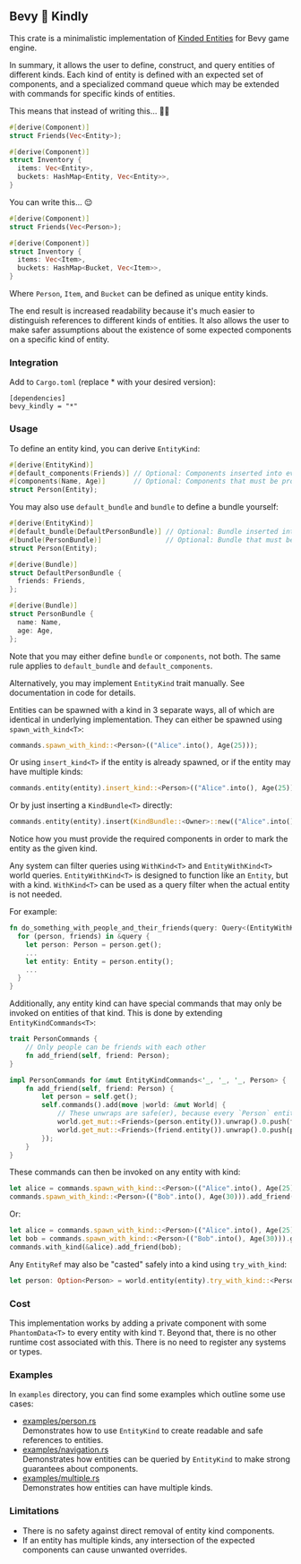 ## Bevy 💖 Kindly

This crate is a minimalistic implementation of [Kinded Entities](https://github.com/bevyengine/bevy/issues/1634) for Bevy game engine.

In summary, it allows the user to define, construct, and query entities of different kinds. Each kind of entity is defined with an expected set of components, and a specialized command queue which may be extended with commands for specific kinds of entities.

This means that instead of writing this... 😵‍💫
```rust
#[derive(Component)]
struct Friends(Vec<Entity>);

#[derive(Component)]
struct Inventory {
  items: Vec<Entity>,
  buckets: HashMap<Entity, Vec<Entity>>,
}
```

You can write this... 😌
```rust
#[derive(Component)]
struct Friends(Vec<Person>);

#[derive(Component)]
struct Inventory {
  items: Vec<Item>,
  buckets: HashMap<Bucket, Vec<Item>>,
}
```

Where `Person`, `Item`, and `Bucket` can be defined as unique entity kinds.

The end result is increased readability because it's much easier to distinguish references to different kinds of entities. It also allows the user to make safer assumptions about the existence of some expected components on a specific kind of entity.

### Integration

Add to `Cargo.toml` (replace * with your desired version):
```
[dependencies]
bevy_kindly = "*"
```

### Usage

To define an entity kind, you can derive `EntityKind`:
```rust
#[derive(EntityKind)]
#[default_components(Friends)] // Optional: Components inserted into every `Person` by default
#[components(Name, Age)]       // Optional: Components that must be provided to spawn a `Person`
struct Person(Entity);
```

You may also use `default_bundle` and `bundle` to define a bundle yourself:
```rust
#[derive(EntityKind)]
#[default_bundle(DefaultPersonBundle)] // Optional: Bundle inserted into every `Person` by default
#[bundle(PersonBundle)]                // Optional: Bundle that must be provided to spawn a `Person`
struct Person(Entity);

#[derive(Bundle)]
struct DefaultPersonBundle {
  friends: Friends,
};

#[derive(Bundle)]
struct PersonBundle {
  name: Name,
  age: Age,
};
```

Note that you may either define `bundle` or `components`, not both. The same rule applies to `default_bundle` and `default_components`.

Alternatively, you may implement `EntityKind` trait manually. See documentation in code for details.

Entities can be spawned with a kind in 3 separate ways, all of which are identical in underlying implementation.
They can either be spawned using `spawn_with_kind<T>`:
```rust
commands.spawn_with_kind::<Person>(("Alice".into(), Age(25)));
```
Or using `insert_kind<T>` if the entity is already spawned, or if the entity may have multiple kinds:
```rust
commands.entity(entity).insert_kind::<Person>(("Alice".into(), Age(25)));
```
Or by just inserting a `KindBundle<T>` directly:
```rust
commands.entity(entity).insert(KindBundle::<Owner>::new(("Alice".into(), Age(25))));
```
Notice how you must provide the required components in order to mark the entity as the given kind.

Any system can filter queries using `WithKind<T>` and `EntityWithKind<T>` world queries.
`EntityWithKind<T>` is designed to function like an `Entity`, but with a kind.
`WithKind<T>` can be used as a query filter when the actual entity is not needed.

For example:
```rust
fn do_something_with_people_and_their_friends(query: Query<(EntityWithKind<Person>, &Friends)>) {
  for (person, friends) in &query {
    let person: Person = person.get();
    ...
    let entity: Entity = person.entity();
    ...
  }
}
```

Additionally, any entity kind can have special commands that may only be invoked on entities of that kind.
This is done by extending `EntityKindCommands<T>`:

```rust
trait PersonCommands {
    // Only people can be friends with each other
    fn add_friend(self, friend: Person);
}

impl PersonCommands for &mut EntityKindCommands<'_, '_, '_, Person> {
    fn add_friend(self, friend: Person) {
        let person = self.get();
        self.commands().add(move |world: &mut World| {
            // These unwraps are safe(er), because every `Person` entity has a `Friends` component
            world.get_mut::<Friends>(person.entity()).unwrap().0.push(friend);
            world.get_mut::<Friends>(friend.entity()).unwrap().0.push(person);
        });
    }
}
```

These commands can then be invoked on any entity with kind:
```rust
let alice = commands.spawn_with_kind::<Person>(("Alice".into(), Age(25))).get();
commands.spawn_with_kind::<Person>(("Bob".into(), Age(30))).add_friend(alice);
```
Or:
```rust
let alice = commands.spawn_with_kind::<Person>(("Alice".into(), Age(25))).get();
let bob = commands.spawn_with_kind::<Person>(("Bob".into(), Age(30))).get();
commands.with_kind(&alice).add_friend(bob);
```

Any `EntityRef` may also be "casted" safely into a kind using `try_with_kind`:
```rust
let person: Option<Person> = world.entity(entity).try_with_kind::<Person>();
```

### Cost

This implementation works by adding a private component with some `PhantomData<T>` to every entity with kind `T`.
Beyond that, there is no other runtime cost associated with this. There is no need to register any systems or types.

### Examples

In `examples` directory, you can find some examples which outline some use cases:

- [examples/person.rs](https://github.com/Zeenobit/bevy_kindly/blob/master/examples/person.rs)</br>
  Demonstrates how to use `EntityKind` to create readable and safe references to entities.
- [examples/navigation.rs](https://github.com/Zeenobit/bevy_kindly/blob/master/examples/navigation.rs)</br>
  Demonstrates how entities can be queried by `EntityKind` to make strong guarantees about components.
- [examples/multiple.rs](https://github.com/Zeenobit/bevy_kindly/blob/master/examples/multiple.rs)</br>
  Demonstrates how entities can have multiple kinds.

### Limitations

- There is no safety against direct removal of entity kind components.
- If an entity has multiple kinds, any intersection of the expected components can cause unwanted overrides.
